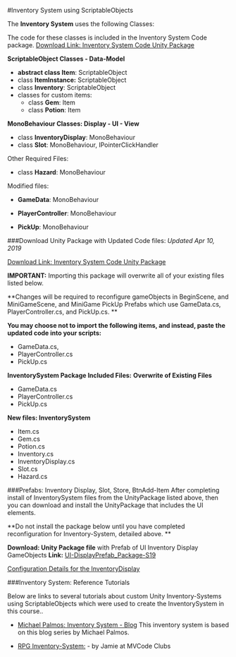 #Inventory System using ScriptableObjects

The **Inventory System** uses the following Classes:

The code for these classes is included in the Inventory System Code package. [Download Link: Inventory System Code Unity Package](https://utdallas.box.com/v/InventorySystem-Code)


**ScriptableObject Classes - Data-Model**
- **abstract class Item**: ScriptableObject
- class **ItemInstance:** ScriptableObject
- class **Inventory**: ScriptableObject
- classes for custom items:
    - class **Gem**: Item
    - class **Potion**: Item
    
**MonoBehaviour Classes: Display - UI - View**

- class **InventoryDisplay**: MonoBehaviour
- class **Slot**: MonoBehaviour, IPointerClickHandler

Other Required Files:
- class **Hazard**: MonoBehaviour


Modified files:
- **GameData**: MonoBehaviour

- **PlayerController**: MonoBehaviour

- **PickUp**: MonoBehaviour

###Download Unity Package with Updated Code files:
_Updated Apr 10, 2019_

[Download Link: Inventory System Code Unity Package](https://utdallas.box.com/v/InventorySystem-Code)

**IMPORTANT:** Importing this package will overwrite all of your existing files listed below. 

**Changes will be required to reconfigure gameObjects in BeginScene, and MiniGameScene, and MiniGame PickUp Prefabs which use GameData.cs, PlayerController.cs, and PickUp.cs.  **

**You may choose not to import the following items, and instead, paste the updated code into your scripts:**
- GameData.cs,
- PlayerController.cs
- PickUp.cs

**InventorySystem Package Included Files:**
**Overwrite of Existing Files**
- GameData.cs
- PlayerController.cs
- PickUp.cs

**New files: InventorySystem**
- Item.cs
- Gem.cs
- Potion.cs
- Inventory.cs
- InventoryDisplay.cs
- Slot.cs
- Hazard.cs

###Prefabs: Inventory Display, Slot, Store, BtnAdd-Item 
After completing install of InventorySystem files from the UnityPackage listed above, then you can download and install the UnityPackage that includes the UI elements.

**Do not install the package below until you have completed reconfiguration for Inventory-System, detailed above. **

**Download: Unity Package file** with Prefab of UI Inventory Display GameObjects
**Link:** [UI-DisplayPrefab_Package-S19](https://utdallas.box.com/v/UI-InventoryDisplay-S19)

[Configuration Details for the InventoryDisplay](https://kdoore.gitbooks.io/cs-2335/content/project-2-dictionaries-to-store-data/inventory-scriptableobject/inventory-display-slot.html)

###Inventory System: Reference Tutorials

Below are links to several tutorials about custom Unity Inventory-Systems using ScriptableObjects which were used to create the InventorySystem in this course..  

- [Michael Palmos: Inventory System - Blog](https://toqoz.svbtle.com/a-unity-inventory-system-that-actually-works)  This inventory system is based on this blog series by Michael Palmos.

- [RPG Inventory-System:](https://www.mvcode.com/lessons/unity-rpg-inventory-system-jamie) - by Jamie at MVCode Clubs 













